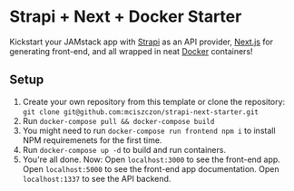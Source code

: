 # Strapi + Next + Docker Starter
Kickstart your JAMstack app with [Strapi](https://strapi.io/) as an API provider,
[Next.js](https://nextjs.org/) for generating front-end,
and all wrapped in neat [Docker](https://www.docker.com/) containers!

## Setup

1. Create your own repository from this template or clone the repository: `git clone git@github.com:mciszczon/strapi-next-starter.git`
2. Run `docker-compose pull && docker-compose build`
3. You might need to run `docker-compose run frontend npm i` to install NPM requiremenets for the first time.
4. Run `docker-compose up -d` to build and run containers.
5. You're all done. Now:
  Open `localhost:3000` to see the front-end app.
  Open `localhost:5000` to see the front-end app documentation.
  Open `localhost:1337` to see the API backend.
